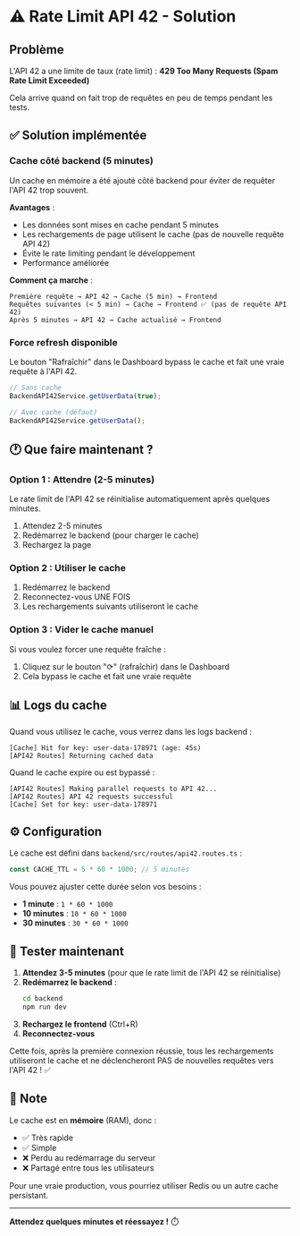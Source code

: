 # ⚠️ Rate Limit API 42 - Solution

## Problème

L'API 42 a une limite de taux (rate limit) : **429 Too Many Requests (Spam Rate Limit Exceeded)**

Cela arrive quand on fait trop de requêtes en peu de temps pendant les tests.

## ✅ Solution implémentée

### Cache côté backend (5 minutes)

Un cache en mémoire a été ajouté côté backend pour éviter de requêter l'API 42 trop souvent.

**Avantages** :
- Les données sont mises en cache pendant 5 minutes
- Les rechargements de page utilisent le cache (pas de nouvelle requête API 42)
- Évite le rate limiting pendant le développement
- Performance améliorée

**Comment ça marche** :
```
Première requête → API 42 → Cache (5 min) → Frontend
Requêtes suivantes (< 5 min) → Cache → Frontend ✅ (pas de requête API 42)
Après 5 minutes → API 42 → Cache actualisé → Frontend
```

### Force refresh disponible

Le bouton "Rafraîchir" dans le Dashboard bypass le cache et fait une vraie requête à l'API 42.

```typescript
// Sans cache
BackendAPI42Service.getUserData(true);

// Avec cache (défaut)
BackendAPI42Service.getUserData();
```

## 🕐 Que faire maintenant ?

### Option 1 : Attendre (2-5 minutes)
Le rate limit de l'API 42 se réinitialise automatiquement après quelques minutes.

1. Attendez 2-5 minutes
2. Redémarrez le backend (pour charger le cache)
3. Rechargez la page

### Option 2 : Utiliser le cache
1. Redémarrez le backend
2. Reconnectez-vous UNE FOIS
3. Les rechargements suivants utiliseront le cache

### Option 3 : Vider le cache manuel
Si vous voulez forcer une requête fraîche :
1. Cliquez sur le bouton "⟳" (rafraîchir) dans le Dashboard
2. Cela bypass le cache et fait une vraie requête

## 📊 Logs du cache

Quand vous utilisez le cache, vous verrez dans les logs backend :
```
[Cache] Hit for key: user-data-178971 (age: 45s)
[API42 Routes] Returning cached data
```

Quand le cache expire ou est bypassé :
```
[API42 Routes] Making parallel requests to API 42...
[API42 Routes] API 42 requests successful
[Cache] Set for key: user-data-178971
```

## ⚙️ Configuration

Le cache est défini dans `backend/src/routes/api42.routes.ts` :

```typescript
const CACHE_TTL = 5 * 60 * 1000; // 5 minutes
```

Vous pouvez ajuster cette durée selon vos besoins :
- **1 minute** : `1 * 60 * 1000`
- **10 minutes** : `10 * 60 * 1000`
- **30 minutes** : `30 * 60 * 1000`

## 🎯 Tester maintenant

1. **Attendez 3-5 minutes** (pour que le rate limit de l'API 42 se réinitialise)
2. **Redémarrez le backend** :
   ```bash
   cd backend
   npm run dev
   ```
3. **Rechargez le frontend** (Ctrl+R)
4. **Reconnectez-vous**

Cette fois, après la première connexion réussie, tous les rechargements utiliseront le cache et ne déclencheront PAS de nouvelles requêtes vers l'API 42 ! ✅

## 📝 Note

Le cache est en **mémoire** (RAM), donc :
- ✅ Très rapide
- ✅ Simple
- ❌ Perdu au redémarrage du serveur
- ❌ Partagé entre tous les utilisateurs

Pour une vraie production, vous pourriez utiliser Redis ou un autre cache persistant.

---

**Attendez quelques minutes et réessayez !** ⏱️
